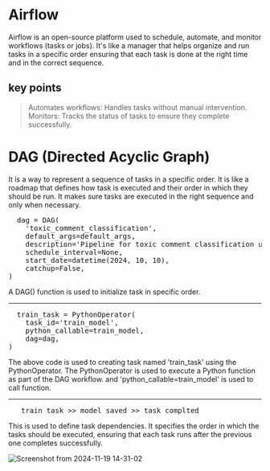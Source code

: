 # Airflow

Airflow is an open-source platform used to schedule, automate, and monitor workflows (tasks or jobs).
It's like a manager that helps organize and run tasks in a specific order ensuring that each task is done at the right time and in the correct sequence.

## key points
> Automates workflows: Handles tasks without manual intervention.
> Monitors: Tracks the status of tasks to ensure they complete successfully.

# DAG  (Directed Acyclic Graph)
It is a way to represent a sequence of tasks in a specific order.
It is like a roadmap that defines how task is executed and their order in which they should be run. It makes sure tasks are executed in the right sequence and only when necessary.


<pre>
  dag = DAG(
    'toxic_comment_classification',
    default_args=default_args,
    description='Pipeline for toxic comment classification using Ray and MLflow',
    schedule_interval=None,
    start_date=datetime(2024, 10, 10),
    catchup=False,
)
</pre>

A DAG() function is used to initialize task in specific order.


----------------------------------------------------------------------------------------------------------------------------------------------------------
<pre>
  train_task = PythonOperator(
    task_id='train_model',
    python_callable=train_model,
    dag=dag,
)
</pre>

The above code is used to creating task named 'train_task' using the PythonOperator. The PythonOperator is used to execute a Python function as part of the DAG workflow.
and 'python_callable=train_model' is used to call function.


----------------------------------------------------------------------------------------------------------------------------------------------------------------------
<pre>   train_task >> model_saved >> task_complted </pre>

This is used to define task dependencies. It specifies the order in which the tasks should be executed, ensuring that each task runs after the previous one completes successfully.

![Screenshot from 2024-11-19 14-31-02](https://github.com/user-attachments/assets/f936140b-5964-4390-a8e1-172353e5a001)





